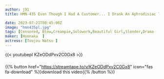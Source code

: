 ```yaml
---
author: j91
title: HMN-435 Even Though I Had A Customer... I Drank An Aphrodisiac That Doubled My Semen While I Was Working At A Convenience Store, And I Hate The Manager Who I Hate, And I Got A Short-time Creampie And Became A Practice Platform For Making Babies... Natsu Tojo

date: 2023-07-21T00:45:00Z
image: "hmn435pl.jpg"
tags: [Censored, Blow,Creampie,Solowork,Beautiful Girl,Slender,Drama	]
maker: [Honnaka  ]
actress: [Toujou Natsu ]
---
```



{{< youtubepl KZeODdPxv2C0Gx8 >}}
###

{{% button href="https://streamtape.to/v/KZeODdPxv2C0Gx8" icon="fas fa-download" %}}download this video{{% /button %}}

